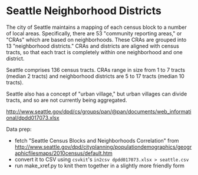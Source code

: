 # Seattle Neighborhood Districts

The city of Seattle maintains a mapping of each census block to a number of local areas. Specifically, there are 53 "community reporting areas," or "CRAs" which are based on neighborhoods. These CRAs are grouped into 13 "neighborhood districts." CRAs and districts are aligned with census tracts, so that each tract is completely within one neighborhood and one district.

Seattle comprises 136 census tracts. CRAs range in size from 1 to 7 tracts (median 2 tracts) and neighborhood districts are 5 to 17 tracts (median 10 tracts).

Seattle also has a concept of "urban village," but urban villages can divide tracts, and so are not currently being aggregated.

http://www.seattle.gov/dpd/cs/groups/pan/@pan/documents/web_informational/dpdd017073.xlsx

Data prep:
* fetch "Seattle Census Blocks and Neighborhoods Correlation" from http://www.seattle.gov/dpd/cityplanning/populationdemographics/geographicfilesmaps/2010census/default.htm
* convert it to CSV using `csvkit`'s `in2csv dpdd017073.xlsx > seattle.csv`
* run make_xref.py to knit them together in a slightly more friendly form


